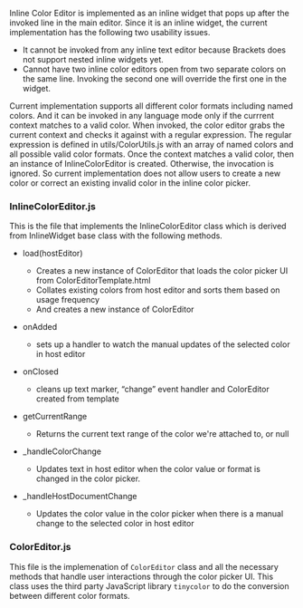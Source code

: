 Inline Color Editor is implemented as an inline widget that pops up after the invoked line in the main editor. Since it is an inline widget, the current implementation has the following two usability issues.

- It cannot be invoked from any inline text editor because Brackets does not support nested inline widgets yet. 
- Cannot have two inline color editors open from two separate colors on the same line. Invoking the second one will override the first one in the widget.

Current implementation supports all different color formats including named colors. And it can be invoked in any language mode only if the currrent context matches to a valid color. When invoked, the color editor grabs the current context and checks it against with a regular expression. The regular expression is defined in utils/ColorUtils.js with an array of named colors and all possible valid color formats. Once the context matches a valid color, then an instance of InlineColorEditor is created. Otherwise, the invocation is ignored. So current implementation does not allow users to create a new color or correct an existing invalid color in the inline color picker.

### InlineColorEditor.js
This is the file that implements the InlineColorEditor class which is derived from InlineWidget base class with the following methods.

- load(hostEditor) 
	- Creates a new instance of ColorEditor that loads the color picker UI from ColorEditorTemplate.html
	- Collates existing colors from host editor and sorts them based on usage frequency
    - And creates a new instance of ColorEditor

- onAdded 
	- sets up a handler to watch the manual updates of the selected color in host editor

- onClosed
	- cleans up text marker, “change” event handler and ColorEditor created from template

- getCurrentRange
    - Returns the current text range of the color we're attached to, or null
- _handleColorChange
	- Updates text in host editor when the color value or format is changed in the color picker.
- _handleHostDocumentChange
    - Updates the color value in the color picker when there is a manual change to the selected color in host editor


### ColorEditor.js
This file is the implemenation of `ColorEditor` class and all the necessary methods that handle user interactions through the color picker UI. This class uses the third party JavaScript library `tinycolor` to do the conversion between different color formats.




